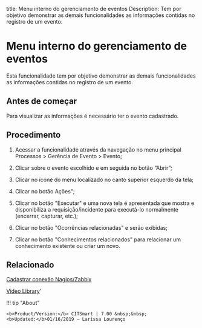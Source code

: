 title: Menu interno do gerenciamento de eventos
Description: Tem por objetivo demonstrar as demais funcionalidades as informações contidas no registro de um evento. 
# Menu interno do gerenciamento de eventos

Esta funcionalidade tem por objetivo demonstrar as demais funcionalidades as informações contidas no registro de um evento.

Antes de começar
--------------------

Para visualizar as informações é necessário ter o evento cadastrado.

Procedimento
----------------

1.  Acessar a funcionalidade através da navegação no menu principal Processos \>
    Gerência de Evento \> Evento;

2.  Clicar sobre o evento escolhido e em seguida no botão “Abrir”;

3.  Clicar no ícone do menu localizado no canto superior esquerdo da tela;

4.  Clicar no botão Ações";

5.  Clicar no botão "Executar" e uma nova tela é apresentada que mostra e
    disponibiliza a requisição/incidente para executá-lo normalmente (encerrar,
    capturar, etc.);

6.  Clicar no botão "Ocorrências relacionadas" e serão exibidas;

7.  Clicar no botão "Conhecimentos relacionados" para relacionar um conhecimento
    existente ou criar um novo.

Relacionado
----------------

[Cadastrar conexão Nagios/Zabbix](/pt-br/citsmart-7/processes/event/configuration/register-nagios-zabbix-connection.html)

<i class='fa fa-youtube-play  fa-2x' style='color:#97ce17;vertical-align: middle;'> </i> [Video Library](https://www.youtube.com/playlist?list=PLB5qK2uzf2RNrFw2L_38FJbcLKv44S4fs)'

!!! tip "About"

    <b>Product/Version:</b> CITSmart | 7.00 &nbsp;&nbsp;
    <b>Updated:</b>01/16/2019 – Larissa Lourenço
